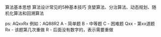 算法基本思想 算法设计常见的5种基本技巧
贪婪算法、分治算法、动态规划、随机化算法和回溯算法

ps:
AQxxRx 例如：AQ88R2
A - 简单题 B - 中等题 C - 困难题
Qxx - 第xx道题
Rx - 该题第几次重做
R - 后面没有数字的，表示需要重做